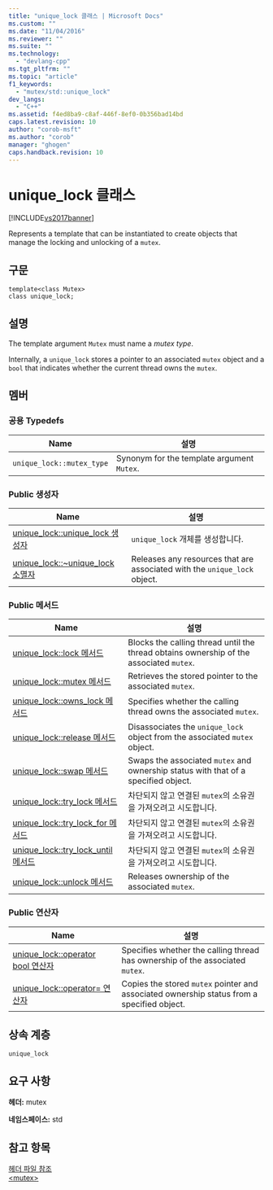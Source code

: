 ```yaml
---
title: "unique_lock 클래스 | Microsoft Docs"
ms.custom: ""
ms.date: "11/04/2016"
ms.reviewer: ""
ms.suite: ""
ms.technology: 
  - "devlang-cpp"
ms.tgt_pltfrm: ""
ms.topic: "article"
f1_keywords: 
  - "mutex/std::unique_lock"
dev_langs: 
  - "C++"
ms.assetid: f4ed8ba9-c8af-446f-8ef0-0b356bad14bd
caps.latest.revision: 10
author: "corob-msft"
ms.author: "corob"
manager: "ghogen"
caps.handback.revision: 10
---
```

# unique_lock 클래스
[!INCLUDE[vs2017banner](../assembler/inline/includes/vs2017banner.md)]

Represents a template that can be instantiated to create objects that manage the locking and unlocking of a `mutex`.  
  
## 구문  
  
```  
template<class Mutex>  
class unique_lock;  
```  
  
## 설명  
 The template argument `Mutex` must name a *mutex type*.  
  
 Internally, a `unique_lock` stores a pointer to an associated `mutex` object and a `bool` that indicates whether the current thread owns the `mutex`.  
  
## 멤버  
  
### 공용 Typedefs  
  
|Name|설명|  
|----------|--------|  
|`unique_lock::mutex_type`|Synonym for the template argument `Mutex`.|  
  
### Public 생성자  
  
|Name|설명|  
|----------|--------|  
|[unique\_lock::unique\_lock 생성자](../Topic/unique_lock::unique_lock%20Constructor.md)|`unique_lock` 개체를 생성합니다.|  
|[unique\_lock::~unique\_lock 소멸자](../Topic/unique_lock::~unique_lock%20Destructor.md)|Releases any resources that are associated with the `unique_lock` object.|  
  
### Public 메서드  
  
|Name|설명|  
|----------|--------|  
|[unique\_lock::lock 메서드](../Topic/unique_lock::lock%20Method.md)|Blocks the calling thread until the thread obtains ownership of the associated `mutex`.|  
|[unique\_lock::mutex 메서드](../Topic/unique_lock::mutex%20Method.md)|Retrieves the stored pointer to the associated `mutex`.|  
|[unique\_lock::owns\_lock 메서드](../Topic/unique_lock::owns_lock%20Method.md)|Specifies whether the calling thread owns the associated `mutex`.|  
|[unique\_lock::release 메서드](../Topic/unique_lock::release%20Method.md)|Disassociates the `unique_lock` object from the associated `mutex` object.|  
|[unique\_lock::swap 메서드](../Topic/unique_lock::swap%20Method.md)|Swaps the associated `mutex` and ownership status with that of a specified object.|  
|[unique\_lock::try\_lock 메서드](../Topic/unique_lock::try_lock%20Method.md)|차단되지 않고 연결된 `mutex`의 소유권을 가져오려고 시도합니다.|  
|[unique\_lock::try\_lock\_for 메서드](../Topic/unique_lock::try_lock_for%20Method.md)|차단되지 않고 연결된 `mutex`의 소유권을 가져오려고 시도합니다.|  
|[unique\_lock::try\_lock\_until 메서드](../Topic/unique_lock::try_lock_until%20Method.md)|차단되지 않고 연결된 `mutex`의 소유권을 가져오려고 시도합니다.|  
|[unique\_lock::unlock 메서드](../Topic/unique_lock::unlock%20Method.md)|Releases ownership of the associated `mutex`.|  
  
### Public 연산자  
  
|Name|설명|  
|----------|--------|  
|[unique\_lock::operator bool 연산자](../Topic/unique_lock::operator%20bool%20Operator.md)|Specifies whether the calling thread has ownership of the associated `mutex`.|  
|[unique\_lock::operator\= 연산자](../Topic/unique_lock::operator=%20Operator.md)|Copies the stored `mutex` pointer and associated ownership status from a specified object.|  
  
## 상속 계층  
 `unique_lock`  
  
## 요구 사항  
 **헤더:** mutex  
  
 **네임스페이스:** std  
  
## 참고 항목  
 [헤더 파일 참조](../standard-library/cpp-standard-library-header-files.md)   
 [\<mutex\>](../standard-library/mutex.md)